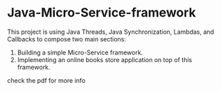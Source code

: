 # Java-Micro-Service-framework
This project is  using Java Threads, Java Synchronization, Lambdas, and Callbacks to compose two main sections: 

1. Building a simple Micro-Service framework.
2. Implementing an online books store application on top of this framework.

check the pdf for more info
